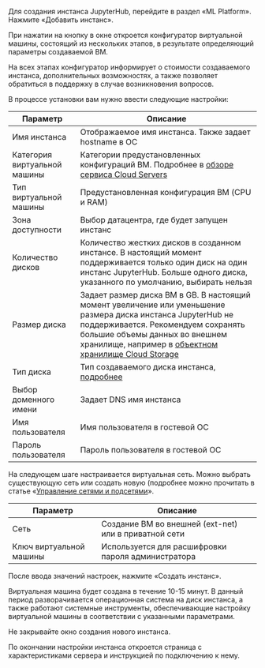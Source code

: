 Для создания инстанса JupyterHub, перейдите в раздел «ML Platform». Нажмите «Добавить инстанс».

При нажатии на кнопку в окне откроется конфигуратор виртуальной машины, состоящий из нескольких этапов, в результате определяющий параметры создаваемой ВМ.

На всех этапах конфигуратор информирует о стоимости создаваемого инстанса, дополнительных возможностях, а также позволяет обратиться в поддержку в случае возникновения вопросов.

В процессе установки вам нужно ввести следующие настройки:

| Параметр | Описание |
| --- | --- |
| Имя инстанса | Отображаемое имя инстанса. Также задает hostname в ОС |
| Категория виртуальной машины | Категории предустановленных конфигураций ВМ. Подробнее в [обзоре сервиса Cloud Servers](/ru/computing/iaas/concepts/about#shablony_konfiguraciy) |
| Тип виртуальной машины | Предустановленная конфигурация ВМ (CPU и RAM) |
| Зона доступности	| Выбор датацентра, где будет запущен инстанс |
| Количество дисков | Количество жестких дисков в созданном инстансе. В настоящий момент поддерживается только один диск на один инстанс JupyterHub. Больше одного диска, указанного по умолчанию, выбирать нельзя |
| Размер диска | Задает размер диска ВМ в GB. В настоящий момент увеличение или уменьшение размера диска инстанса JupyterHub не поддерживается. Рекомендуем сохранять большие объемы данных во внешнем хранилище, например в [объектном хранилище Cloud Storage](/ru/storage/s3) |
| Тип диска	| Тип создаваемого диска инстанса, [подробнее](/computing/iaas/concepts/volume-sla/) |
| Выбор доменного имени | Задает DNS имя инстанса |
| Имя пользователя | Имя пользователя в гостевой ОС |
| Пароль пользователя | Пароль пользователя в гостевой ОС |

На следующем шаге настраивается виртуальная сеть. Можно выбрать существующую сеть или создать новую (подробнее можно прочитать в статье «[Управление сетями и подсетями](/networks/vnet/service-management/net/)».

| Параметр | Описание |
| --- | --- |
| Сеть | Создание ВМ во внешней (ext-net) или в приватной сети |
| Ключ виртуальной машины | Используется для расшифровки пароля администратора |

После ввода значений настроек, нажмите «Создать инстанс».

Виртуальная машина будет создана в течение 10-15 минут. В данный период разворачивается операционная система на диск инстанса, а также работают системные инструменты, обеспечивающие настройку виртуальной машины в соответствии с указанными параметрами.

<warn>

Не закрывайте окно создания нового инстанса.

По окончании настройки инстанса откроется страница с характеристиками сервера и инструкцией по подключению к нему.

</warn>
